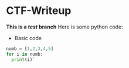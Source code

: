# CTF-Writeup
**This is a _test_ branch**
Here is some python code:
- Basic code
```python
numb = [1,2,3,4,5]
for i in numb:
  print(i)`
```
